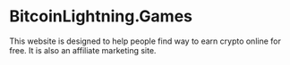 # BitcoinLightning.Games
This website is designed to help people find way to earn crypto online for free. It is also an affiliate marketing site.
